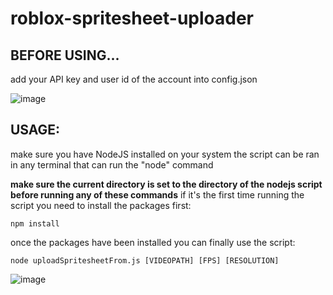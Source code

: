 # roblox-spritesheet-uploader

## BEFORE USING...
add your API key and user id of the account into config.json

![image](https://github.com/scandaloux/roblox-spritesheet-uploader/assets/137931980/671acbdb-d028-411b-9b60-d3669fff94f1)

## USAGE:
make sure you have NodeJS installed on your system
the script can be ran in any terminal that can run the "node" command

**make sure the current directory is set to the directory of the nodejs script before running any of these commands**
if it's the first time running the script you need to install the packages first:
```
npm install
```
once the packages have been installed you can finally use the script:
```
node uploadSpritesheetFrom.js [VIDEOPATH] [FPS] [RESOLUTION]
```
![image](https://github.com/scandaloux/roblox-spritesheet-uploader/assets/137931980/4d790411-86a1-4fff-8d2c-f69225461f18)
